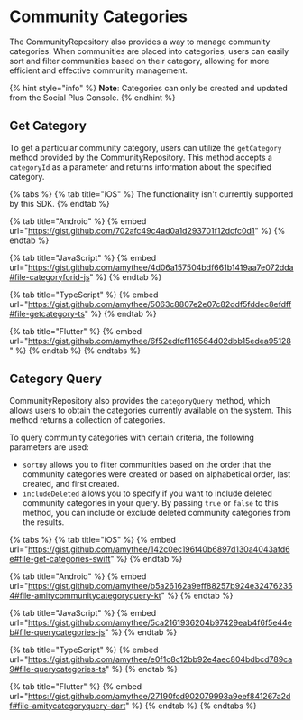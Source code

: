 # Community Categories

The CommunityRepository also provides a way to manage community categories. When communities are placed into categories, users can easily sort and filter communities based on their category, allowing for more efficient and effective community management.

{% hint style="info" %}
**Note**: Categories can only be created and updated from the Social Plus Console.
{% endhint %}

## Get Category

To get a particular community category, users can utilize the `getCategory` method provided by the CommunityRepository. This method accepts a `categoryId` as a parameter and returns information about the specified category.

{% tabs %}
{% tab title="iOS" %}
The functionality isn't currently supported by this SDK.
{% endtab %}

{% tab title="Android" %}
{% embed url="https://gist.github.com/702afc49c4ad0a1d293701f12dcfc0d1" %}
{% endtab %}

{% tab title="JavaScript" %}
{% embed url="https://gist.github.com/amythee/4d06a157504bdf661b1419aa7e072dda#file-categoryforid-js" %}
{% endtab %}

{% tab title="TypeScript" %}
{% embed url="https://gist.github.com/amythee/5063c8807e2e07c82ddf5fddec8efdff#file-getcategory-ts" %}
{% endtab %}

{% tab title="Flutter" %}
{% embed url="https://gist.github.com/amythee/6f52edfcf116564d02dbb15edea95128" %}
{% endtab %}
{% endtabs %}

## Category Query

CommunityRepository also provides the `categoryQuery` method, which allows users to obtain the categories currently available on the system. This method returns a collection of categories.

To query community categories with certain criteria, the following parameters are used:

* `sortBy` allows you to filter communities based on the order that the community categories were created or based on alphabetical order, last created, and first created.
* `includeDeleted` allows you to specify if you want to include deleted community categories in your query. By passing `true` or `false` to this method, you can include or exclude deleted community categories from the results.

{% tabs %}
{% tab title="iOS" %}
{% embed url="https://gist.github.com/amythee/142c0ec196f40b6897d130a4043afd6e#file-get-categories-swift" %}
{% endtab %}

{% tab title="Android" %}
{% embed url="https://gist.github.com/amythee/b5a26162a9eff88257b924e324762354#file-amitycommunitycategoryquery-kt" %}
{% endtab %}

{% tab title="JavaScript" %}
{% embed url="https://gist.github.com/amythee/5ca2161936204b97429eab4f6f5e44eb#file-querycategories-js" %}
{% endtab %}

{% tab title="TypeScript" %}
{% embed url="https://gist.github.com/amythee/e0f1c8c12bb92e4aec804bdbcd789ca9#file-querycategories-ts" %}
{% endtab %}

{% tab title="Flutter" %}
{% embed url="https://gist.github.com/amythee/27190fcd902079993a9eef841267a2df#file-amitycategoryquery-dart" %}
{% endtab %}
{% endtabs %}
